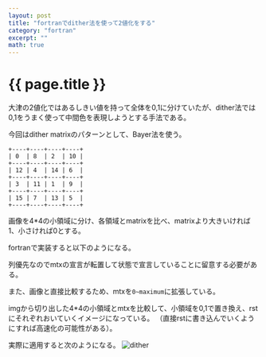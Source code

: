 ```yaml
---
layout: post
title: "fortranでdither法を使って2値化をする"
category: "fortran"
excerpt: ""
math: true
---
```


# {{ page.title }}

大津の2値化ではあるしきい値を持って全体を0,1に分けていたが、dither法では0,1をうまく使って中間色を表現しようとする手法である。

今回はdither matrixのパターンとして、Bayer法を使う。

```
+----+----+----+----+
| 0  | 8  | 2  | 10 |
+----+----+----+----+
| 12 | 4  | 14 | 6  |
+----+----+----+----+
| 3  | 11 | 1  | 9  |
+----+----+----+----+
| 15 | 7  | 13 | 5  |
+----+----+----+----+
```

画像を4\*4の小領域に分け、各領域とmatrixを比べ、matrixより大きいければ1、小さければ0とする。

fortranで実装すると以下のようになる。

<script src="https://gist.github.com/Omochice/18ee43cc97cc9bb9754d2c404bca3f48.js"></script>

列優先なのでmtxの宣言が転置して状態で宣言していることに留意する必要がある。

また、画像と直接比較するため、mtxを`0~maximum`に拡張している。

imgから切り出した4\*4の小領域とmtxを比較して、小領域を0,1で置き換え、rstにそれぞれおいていくイメージになっている。
（直接rstに書き込んでいくようにすれば高速化の可能性がある）。

実際に適用すると次のようになる。
![dither](/gh-pages/images/dither.jpg)
